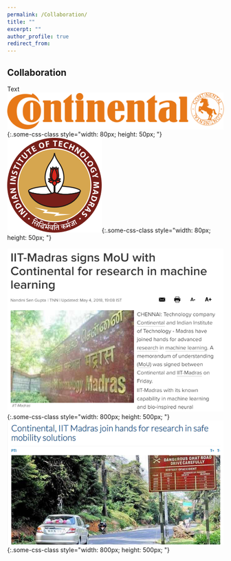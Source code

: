 ```yaml
---
permalink: /Collaboration/
title: ""
excerpt: ""
author_profile: true
redirect_from: 
---
```

## Collaboration
Text
![test](continental.svg){:.some-css-class style="width: 80px; height: 50px; "} 
![test](iitm.png){:.some-css-class style="width: 80px; height: 50px; "} 
<br><br>
![test](a.png){:.some-css-class style="width: 800px; height: 500px; "} 
![test](b.png){:.some-css-class style="width: 800px; height: 500px; "}

